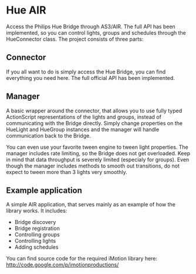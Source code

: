 Hue AIR
=======
Access the Philips Hue Bridge through AS3/AIR. The full API has been implemented, so you can control lights, groups and schedules through the HueConnector class. The project consists of three parts:

Connector
---------
If you all want to do is simply access the Hue Bridge, you can find everything you need here. The full official API has been implemented.

Manager
-------
A basic wrapper around the connector, that allows you to use fully typed ActionScript representations of the lights and groups, instead of communicating with the Bridge directly. Simply change properties on the HueLight and HueGroup instances and the manager will handle communication back to the Bridge. 

You can even use your favorite tween engine to tween light properties. The manager includes rate limiting, so the Bridge does not get overloaded. Keep in mind that data throughput is severely limited (especialy for groups). Even though the manager includes methods to smooth out transitions, do not expect to tween more than 3 lights very smoothly.

Example application
-------------------
A simple AIR application, that serves mainly as an example of how the library works. It includes:
* Bridge discovery
* Bridge registration
* Controlling groups
* Controlling lights
* Adding schedules



You can find source code for the required iMotion library here: http://code.google.com/p/imotionproductions/
